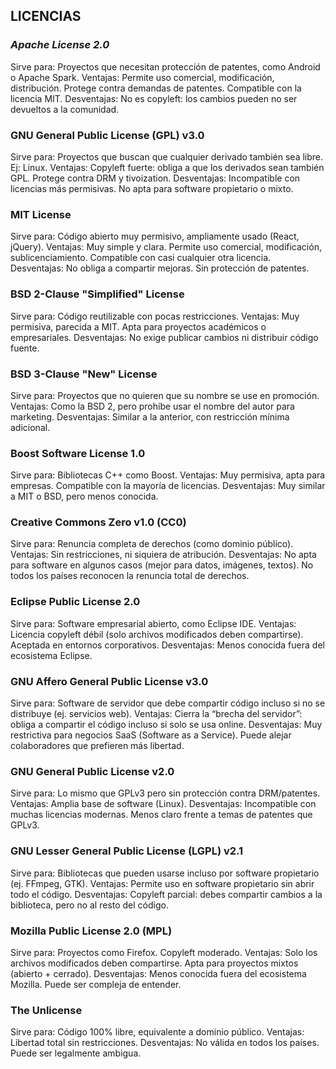 ## LICENCIAS
### ___Apache License 2.0___
Sirve para: Proyectos que necesitan protección de patentes, como Android o Apache Spark.
Ventajas:
Permite uso comercial, modificación, distribución. 
Protege contra demandas de patentes.
Compatible con la licencia MIT. 
Desventajas: 
No es copyleft: los cambios pueden no ser devueltos a la comunidad.
 
### GNU General Public License (GPL) v3.0
Sirve para: Proyectos que buscan que cualquier derivado también sea libre. Ej: Linux.
Ventajas: 
Copyleft fuerte: obliga a que los derivados sean también GPL.
Protege contra DRM y tivoization. 
Desventajas:
Incompatible con licencias más permisivas. 
No apta para software propietario o mixto. 

### MIT License
Sirve para: Código abierto muy permisivo, ampliamente usado (React, jQuery).
Ventajas:
Muy simple y clara. 
Permite uso comercial, modificación, sublicenciamiento.
Compatible con casi cualquier otra licencia. 
Desventajas:
No obliga a compartir mejoras. 
Sin protección de patentes.
 
### BSD 2-Clause "Simplified" License
Sirve para: Código reutilizable con pocas restricciones.
Ventajas:
Muy permisiva, parecida a MIT. 
Apta para proyectos académicos o empresariales. 
Desventajas: 
No exige publicar cambios ni distribuir código fuente.
 
### BSD 3-Clause "New" License
Sirve para: Proyectos que no quieren que su nombre se use en promoción.
Ventajas: 
Como la BSD 2, pero prohíbe usar el nombre del autor para marketing.
Desventajas: 
Similar a la anterior, con restricción mínima adicional.
 
### Boost Software License 1.0
Sirve para: Bibliotecas C++ como Boost.
Ventajas:
Muy permisiva, apta para empresas. 
Compatible con la mayoría de licencias. 
Desventajas: 
Muy similar a MIT o BSD, pero menos conocida.
 
### Creative Commons Zero v1.0 (CC0)
Sirve para: Renuncia completa de derechos (como dominio público).
Ventajas: 
Sin restricciones, ni siquiera de atribución. 
Desventajas:
No apta para software en algunos casos (mejor para datos, imágenes, textos). 
No todos los países reconocen la renuncia total de derechos.
 
### Eclipse Public License 2.0
Sirve para: Software empresarial abierto, como Eclipse IDE.
Ventajas:
Licencia copyleft débil (solo archivos modificados deben compartirse). 
Aceptada en entornos corporativos. 
Desventajas: 
Menos conocida fuera del ecosistema Eclipse.

### GNU Affero General Public License v3.0
Sirve para: Software de servidor que debe compartir código incluso si no se distribuye (ej. servicios web).
Ventajas: 
Cierra la “brecha del servidor”: obliga a compartir el código incluso si solo se usa online. 
Desventajas:
Muy restrictiva para negocios SaaS (Software as a Service). 
Puede alejar colaboradores que prefieren más libertad.
 
### GNU General Public License v2.0
Sirve para: Lo mismo que GPLv3 pero sin protección contra DRM/patentes.
Ventajas: 
Amplia base de software (Linux). 
Desventajas:
Incompatible con muchas licencias modernas.
Menos claro frente a temas de patentes que GPLv3.

### GNU Lesser General Public License (LGPL) v2.1 
Sirve para: Bibliotecas que pueden usarse incluso por software propietario (ej. FFmpeg, GTK).
Ventajas:
Permite uso en software propietario sin abrir todo el código. 
Desventajas:
Copyleft parcial: debes compartir cambios a la biblioteca, pero no al resto del código.
  
### Mozilla Public License 2.0 (MPL) 
Sirve para: Proyectos como Firefox. Copyleft moderado.
Ventajas:
Solo los archivos modificados deben compartirse.
Apta para proyectos mixtos (abierto + cerrado). 
Desventajas:
Menos conocida fuera del ecosistema Mozilla.
Puede ser compleja de entender.
 
### The Unlicense
Sirve para: Código 100% libre, equivalente a dominio público.
Ventajas:
Libertad total sin restricciones.
Desventajas:
No válida en todos los países.
Puede ser legalmente ambigua.
